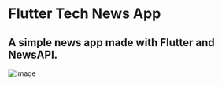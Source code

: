 # Flutter Tech News App
## A simple news app made with Flutter and NewsAPI.
![image](https://user-images.githubusercontent.com/86239697/152676438-2cc79966-6a3c-4d69-8ae9-76f711962c7f.png)
